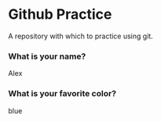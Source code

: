 # Github Practice

A repository with which to practice using git.

### What is your name?

Alex


### What is your favorite color?

blue
